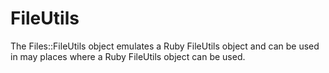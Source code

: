 # FileUtils

The Files::FileUtils object emulates a Ruby FileUtils object and can be used in
may places where a Ruby FileUtils object can be used.
